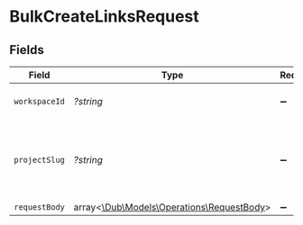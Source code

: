 # BulkCreateLinksRequest


## Fields

| Field                                                                               | Type                                                                                | Required                                                                            | Description                                                                         |
| ----------------------------------------------------------------------------------- | ----------------------------------------------------------------------------------- | ----------------------------------------------------------------------------------- | ----------------------------------------------------------------------------------- |
| `workspaceId`                                                                       | *?string*                                                                           | :heavy_minus_sign:                                                                  | The ID of the workspace.                                                            |
| `projectSlug`                                                                       | *?string*                                                                           | :heavy_minus_sign:                                                                  | The slug of the project. This field is deprecated – use `workspaceId` instead.      |
| `requestBody`                                                                       | array<[\Dub\Models\Operations\RequestBody](../../Models/Operations/RequestBody.md)> | :heavy_minus_sign:                                                                  | N/A                                                                                 |
